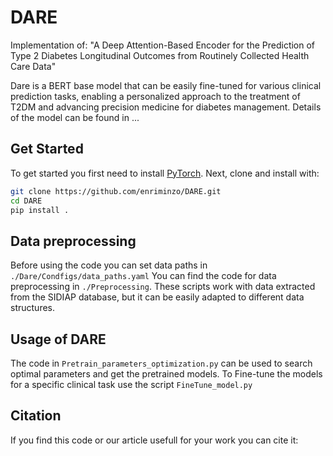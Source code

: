 # DARE

Implementation of: 
"A Deep Attention-Based Encoder for the Prediction of Type 2 Diabetes Longitudinal Outcomes from Routinely Collected Health Care Data"

Dare is a BERT base model that can be easily fine-tuned for various clinical prediction tasks, enabling a personalized approach to the treatment of T2DM and advancing precision medicine for diabetes management. Details of the model can be found in ...


## Get Started

To get started you first need to install [PyTorch](https://pytorch.org/get-started/locally/).
Next, clone and install with:

```sh
git clone https://github.com/enriminzo/DARE.git
cd DARE
pip install .
```

## Data preprocessing
Before using the code you can set data paths in `./Dare/Condfigs/data_paths.yaml`
You can find the code for data preprocessing in `./Preprocessing`. These scripts work with data extracted from the SIDIAP database, but it can be easily adapted to different data structures. 

## Usage of DARE
The code in `Pretrain_parameters_optimization.py` can be used to search optimal parameters and get the pretrained models. To Fine-tune the models for a specific clinical task use the script `FineTune_model.py`

## Citation
If you find this code or our article usefull for your work you can cite it:


